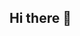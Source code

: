 ## Hi there 👋

<!--
**vedantvar/vedantvar** is a ✨ _special_ ✨ repository because its `README.md` (this file) appears on your GitHub profile.

Here are some ideas to get you started:

- 🔭 I’m currently working on my personal project
- 🌱 I’m currently learning Python
- 👯 I’m looking to collaborate on MACHINE LEARNING
- 🤔 I’m looking for help with AI
- 💬 Ask me about VAr
- 📫 How to reach me: ??
- 😄 Pronouns: he/him
- ⚡ Fun fact: ///
-->

